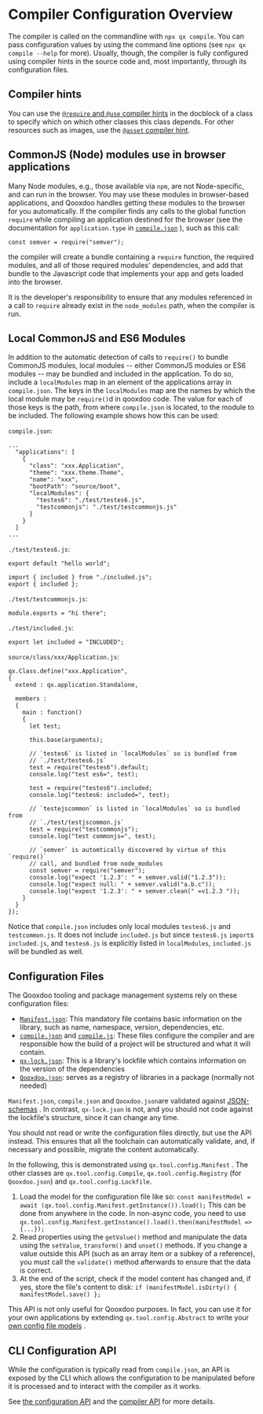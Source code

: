# Compiler Configuration Overview

The compiler is called on the commandline with `npx qx
compile`. You can pass configuration values by using the
command line options (see `npx qx compile --help` for more). Usually, though, the 
compiler is fully configured using compiler hints in the source code and, most
importantly, through its configuration files.

## Compiler hints 

You can use the [`@require` and `@use` compiler
hints](class_dependencies.md) in the docblock of a class to
specify which on which other classes this class depends. For other resources such 
as images, use the [`@asset` compiler hint](../../../desktop/gui/resources.md).

## CommonJS (Node) modules use in browser applications
Many Node modules, e.g., those available via `npm`, are not Node-specific, and can run
in the browser. You may use these modules in browser-based applications, and Qooxdoo handles
getting these modules to the browser for you automatically. If the compiler finds any calls
to the global function `require` while compiling an application destined for the browser (see
the documentation for `application.type` in [`compile.json`](compile.md)
), such as this call:
```
const semver = require("semver");
```
the compiler will create a bundle containing a `require` function, the required
modules, and all of those required modules' dependencies, and add that bundle to the
Javascript code that implements your app and gets loaded into the browser.

It is the developer's responsibility to ensure that any modules referenced in a call to
`require` already exist in the `node_modules` path, when the compiler is run.

## Local CommonJS and ES6 Modules
In addition to the automatic detection of calls to `require()` to
bundle CommonJS modules, local modules -- either CommonJS modules or
ES6 modules -- may be bundled and included in the application. To do
so, include a `localModules` map in an element of the applications array
in `compile.json`. The keys in the `localModules` map are the names by
which the local module may be `require()`d in qooxdoo code. The value
for each of those keys is the path, from where `compile.json` is
located, to the module to be included. The following example shows how
this can be used:

`compile.json`:

```json5
...
  "applications": [
    {
      "class": "xxx.Application",
      "theme": "xxx.theme.Theme",
      "name": "xxx",
      "bootPath": "source/boot",
      "localModules": {
        "testes6": "./test/testes6.js",
        "testcommonjs": "./test/testcommonjs.js"
      }
    }
  ]
...
```

`./test/testes6.js`:
```
export default "hello world";

import { included } from "./included.js";
export { included };
```

`./test/testcommonjs.js`:
```
module.exports = "hi there";
```

`./test/included.js`:
```
export let included = "INCLUDED";
```

`source/class/xxx/Application.js`:
```
qx.Class.define("xxx.Application",
{
  extend : qx.application.Standalone,

  members :
  {
    main : function()
    {
      let test;

      this.base(arguments);

      // `testes6` is listed in `localModules` so is bundled from
      // `./test/testes6.js`
      test = require("testes6").default;
      console.log("test es6=", test);

      test = require("testes6").included;
      console.log("testes6: included=", test);

      // `testejscommon` is listed in `localModules` so is bundled from
      // `./test/testjscommon.js`
      test = require("testcommonjs");
      console.log("test commonjs=", test);

      // `semver` is automtically discovered by virtue of this `require()`
      // call, and bundled from node_modules
      const semver = require("semver");
      console.log("expect '1.2.3': " + semver.valid("1.2.3"));
      console.log("expect null: " + semver.valid("a.b.c"));
      console.log("expect '1.2.3': " + semver.clean(" =v1.2.3 "));
    }
  }
});
```

Notice that `compile.json` includes only local modules `testes6.js` and `testcommon.js`. It does not include `included.js` but since `testes6.js` `import`s `included.js`, and `testes6.js` is explicitly listed in `localModules`, `included.js` will be bundled as well.

## Configuration Files

The Qooxdoo tooling and package management systems rely on these configuration
files:

- [`Manifest.json`](Manifest.md): This mandatory file contains basic information
  on the library, such as name, namespace, version, dependencies, etc.
- [`compile.json`](compile.md) and [`compile.js`](api.md): These files configure
  the compiler and are responsible how the build of a project will be structured
  and what it will contain.
- [`qx-lock.json`](../cli/packages.md#lockfile-qx-lockjson): This is a library's
  lockfile which contains information on the version of the dependencies
- [`Qooxdoo.json`](../cli/packages.md#multi-library-repositories): serves as a
  registry of libraries in a package (normally not needed)

`Manifest.json`, `compile.json` and `Qooxdoo.json`are validated against
[JSON-schemas](https://github.com/qooxdoo/qooxdoo/tree/master/source/resource/qx/tool/schema)
. In contrast, `qx-lock.json` is not, and you should not code against the
lockfile's structure, since it can change any time.

You should not read or write the configuration files directly, but use the API
instead. This ensures that all the toolchain can automatically validate, and, if
necessary and possible, migrate the content automatically.

In the following, this is demonstrated using `qx.tool.config.Manifest` . The
other classes are `qx.tool.config.Compile`, `qx.tool.config.Registry` (for
`Qooxdoo.json`) and `qx.tool.config.Lockfile`.

1.  Load the model for the configuration file like so:
    `const manifestModel = await (qx.tool.config.Manifest.getInstance()).load();`
    This can be done from anywhere in the code. In non-async code, you need to
    use
    `qx.tool.config.Manifest.getInstance().load().then(manifestModel => {...});`
2.  Read properties using the `getValue()` method and manipulate the data using
    the `setValue`, `transform()` and `unset()` methods. If you change a value
    outside this API (such as an array item or a subkey of a reference), you
    must call the `validate()` method afterwards to ensure that the data is
    correct.
3.  At the end of the script, check if the model content has changed and, if
    yes, store the file's content to disk:
    `if (manifestModel.isDirty() { manifestModel.save() };`

This API is not only useful for Qooxdoo purposes. In fact, you can use it for
your own applications by extending `qx.tool.config.Abstract` to write your
[own config file models](https://github.com/qooxdoo/qooxdoo/tree/master/source/class/qx/tool/config)
.

## CLI Configuration API

While the configuration is typically read from `compile.json`, an API is exposed
by the CLI which allows the configuration to be manipulated before it is
processed and to interact with the compiler as it works.

See [the configuration API](api.md) and the [compiler API](../internals/API.md) 
for more details.
